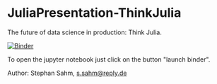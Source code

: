 # JuliaPresentation-ThinkJulia
The future of data science in production: Think Julia.

[![Binder](https://mybinder.org/badge_logo.svg)](https://mybinder.org/v2/gh/MachineLearningReply/JuliaPresentation-ThinkJulia/master?filepath=presentation.ipynb)

To open the jupyter notebook just click on the button "launch binder".

Author: Stephan Sahm, s.sahm@reply.de
